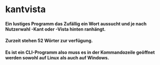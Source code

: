 # kantvista

#### Ein lustiges Programm das Zufällig ein Wort aussucht und je nach Nutzerwahl -Kant oder -Vista hinten ranhängt.

#### Zurzeit stehen 52 Wörter zur verfügung.

#### Es ist ein CLI-Programm also muss es in der Kommandozeile geöffnet werden sowohl auf Linux als auch auf Windows.
